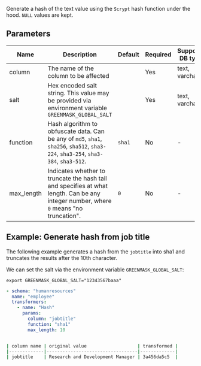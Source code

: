 Generate a hash of the text value using the `Scrypt` hash function under the hood. `NULL` values are kept.

## Parameters

| Name       | Description                                                                                                                           | Default | Required | Supported DB types |
|------------|---------------------------------------------------------------------------------------------------------------------------------------|---------|----------|--------------------|
| column     | The name of the column to be affected                                                                                                 |         | Yes      | text, varchar      |
| salt       | Hex encoded salt string. This value may be provided via environment variable `GREENMASK_GLOBAL_SALT`                                  |         | Yes      | text, varchar      |
| function   | Hash algorithm to obfuscate data. Can be any of `md5`, `sha1`, `sha256`, `sha512`, `sha3-224`, `sha3-254`, `sha3-384`, `sha3-512`.    | `sha1`  | No       | -                  |
| max_length | Indicates whether to truncate the hash tail and specifies at what length. Can be any integer number, where `0` means "no truncation". | `0`     | No       | -                  |

## Example: Generate hash from job title

The following example generates a hash from the `jobtitle` into sha1 and truncates the results after the 10th character.

We can set the salt via the environment variable `GREENMASK_GLOBAL_SALT`:

```shell
export GREENMASK_GLOBAL_SALT="12343567baaa"
```

```yaml title="Hash transformer example"
- schema: "humanresources"
  name: "employee"
  transformers:
    - name: "Hash"
      params:
        column: "jobtitle"
        function: "sha1"
        max_length: 10
```

```bash title="Expected result"

| column name | original value                   | transformed |
|-------------|----------------------------------|-------------|
| jobtitle    | Research and Development Manager | 3a456da5c5  |

```
